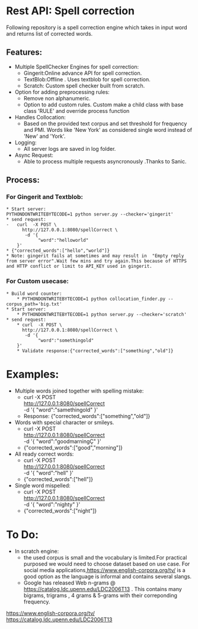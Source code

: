 # Rest API: Spell correction 
Following repository is a spell correction engine which takes in input word and returns list of corrected words.
## Features:
* Multiple SpellChecker Engines for spell correction:
    - Gingerit:Online advance API for spell correction.
    - TextBlob:Offline . Uses textblob for spell correction.
    - Scratch: Custom spell checker built from scratch.
* Option for adding preprocessing rules:
    * Remove non alphanumeric.
    * Option to add custom rules. Custom make a child class with base class 'RULE' and override process function
* Handles Collocation:
    * Based on the provided text corpus and set threshold for frequency and PMI. Words like 'New York' as considered single word instead of 'New' and 'York'.
* Logging:
    - All server logs are saved in log folder.
* Async Request:
    * Able to process multiple requests asyncronously .Thanks to Sanic.

## Process:
### For Gingerit and Textblob:
    * Start server:
    PYTHONDONTWRITEBYTECODE=1 python server.py --checker='gingerit'
    * send request:
    -   curl  -X POST \
          http://127.0.0.1:8080/spellCorrect \
           -d '{
                "word":"helloworld"
        }'
    * {"corrected_words":["hello","world"]}
    * Note: gingerit fails at sometimes and may result in  "Empty reply from server error".Wait few mins and try again.This because of HTTPS and HTTP conflict or limit to API_KEY used in gingerit.
    
### For Custom usecase:
    * Build word counter:
        * PYTHONDONTWRITEBYTECODE=1 python collocation_finder.py --corpus_path='big.txt'
    * Start server:
        * PYTHONDONTWRITEBYTECODE=1 python server.py --checker='scratch'
    * send request:
        * curl  -X POST \
          http://127.0.0.1:8080/spellCorrect \
           -d '{
                "word":"somethingold"
        }'
        * Validate response:{"corrected_words":["something","old"]}

# Examples:
* Multiple words joined together with spelling mistake:
    * curl  -X POST \
  http://127.0.0.1:8080/spellCorrect \
   -d '{
        "word":"samethingold"
    }'
    * Response:
    {"corrected_words":["something","old"]}
* Words with special character or smileys.
    * curl  -X POST \
      http://127.0.0.1:8080/spellCorrect \
       -d '{
            "word":"goodmarningÇ"
    }'
    * {"corrected_words":["good","morning"]}
* All ready correct words:
    * curl  -X POST \
  http://127.0.0.1:8080/spellCorrect \
   -d '{
        "word":"hell"
}'
    * {"corrected_words":["hell"]}
* Single word mispelled: 
    * curl  -X POST \
      http://127.0.0.1:8080/spellCorrect \
       -d '{
            "word":"nighty"
    }'
    * {"corrected_words":["night"]}
# To Do:
* In scratch engine:
    * the used corpus is small and the vocabulary is limited.For practical purposed we would need to choose dataset based on use case. For social media applications,https://www.english-corpora.org/tv/ is a good option as the language is informal and contains several slangs.
    * Google has released Web n-grams @ https://catalog.ldc.upenn.edu/LDC2006T13 . This contains many bigrams, trigrams , 4 grams & 5-grams with their correponding frequency.




https://www.english-corpora.org/tv/
https://catalog.ldc.upenn.edu/LDC2006T13